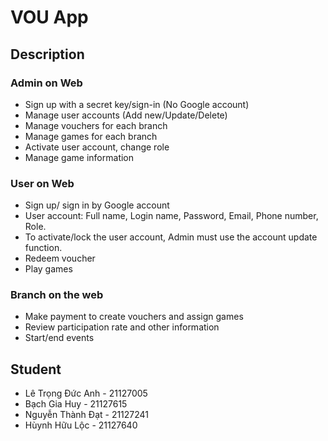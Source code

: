 # VOU App
## Description 
### Admin on Web 
- Sign up with a secret key/sign-in (No Google account)
- Manage user accounts (Add new/Update/Delete)
- Manage vouchers for each branch
- Manage games for each branch
- Activate user account, change role
- Manage game information
  
### User on Web
- Sign up/ sign in by Google account
- User account: Full name, Login name, Password, Email, Phone number, Role.
- To activate/lock the user account, Admin must use the account update function.
- Redeem voucher
- Play games

### Branch on the web
- Make payment to create vouchers and assign games
- Review participation rate and other information
- Start/end events

## Student
- Lê Trọng Đức Anh - 21127005
- Bạch Gia Huy - 21127615
- Nguyễn Thành Đạt - 21127241
- Hùynh Hữu Lộc - 21127640
